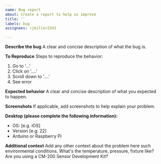 ```yaml
---
name: Bug report
about: Create a report to help us improve
title: ''
labels: bug
assignees: rjmiller2543

---
```


**Describe the bug**
A clear and concise description of what the bug is.

**To Reproduce**
Steps to reproduce the behavior:
1. Go to '...'
2. Click on '....'
3. Scroll down to '....'
4. See error

**Expected behavior**
A clear and concise description of what you expected to happen.

**Screenshots**
If applicable, add screenshots to help explain your problem.

**Desktop (please complete the following information):**
 - OS: [e.g. iOS]
 - Version [e.g. 22]
 - Arduino or Raspberry Pi

**Additional context**
Add any other context about the problem here such environmental conditions.  What's the temperature, pressure, fixture like?  Are you using a CM-200 Sensor Development Kit?
